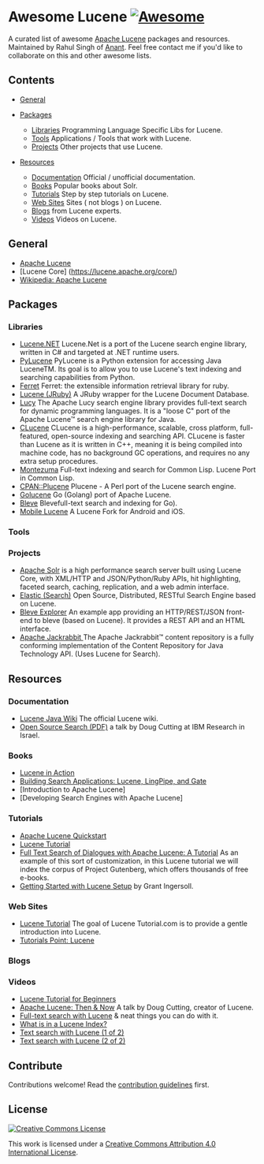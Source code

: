 # Awesome Lucene [![Awesome](https://cdn.rawgit.com/sindresorhus/awesome/d7305f38d29fed78fa85652e3a63e154dd8e8829/media/badge.svg)](https://github.com/sindresorhus/awesome)

A curated list of awesome [Apache Lucene](http://lucene.apache.org/) packages and resources. Maintained by Rahul Singh of [Anant](http://anant.us). Feel free contact me if you'd like to collaborate on this and other awesome lists. 


## Contents

- [General](#general)

- [Packages](#packages)
  - [Libraries](#libraries)  Programming Language Specific Libs for Lucene.
  - [Tools](#tools) Applications / Tools that work with Lucene.
  - [Projects](#projects) Other projects that use Lucene.
  
- [Resources](#resources)
  - [Documentation](#documentation) Official / unofficial documentation. 
  - [Books](#books) Popular books about Solr.
  - [Tutorials](#tutorials) Step by step tutorials on Lucene.
  - [Web Sites](#web-sites) Sites ( not blogs ) on Lucene.
  - [Blogs](#blogs) from Lucene experts.
  - [Videos](#videos) Videos on Lucene.


## General

  - [Apache Lucene](http://lucene.apache.org/)
  - [Lucene Core] (https://lucene.apache.org/core/)
  - [Wikipedia: Apache Lucene](https://en.wikipedia.org/wiki/Apache_Lucene)

## Packages


### Libraries

  - [Lucene.NET](http://lucenenet.apache.org/) Lucene.Net is a port of the Lucene search engine library, written in C# and targeted at .NET runtime users.
  - [PyLucene](http://lucene.apache.org/pylucene/) PyLucene is a Python extension for accessing Java LuceneTM. Its goal is to allow you to use Lucene's text indexing and searching capabilities from Python.
  - [Ferret](https://github.com/dbalmain/ferret) Ferret: the extensible information retrieval library for ruby.
  - [Lucene (JRuby)](https://github.com/andreasronge/lucene) A JRuby wrapper for the Lucene Document Database.
  - [Lucy](http://lucy.apache.org/) The Apache Lucy search engine library provides full-text search for dynamic programming languages. It is a "loose C" port of the Apache Lucene™ search engine library for Java.
  - [CLucene](http://clucene.sourceforge.net/) CLucene is a high-performance, scalable, cross platform, full-featured, open-source indexing and searching API. CLucene is faster than Lucene as it is written in C++, meaning it is being compiled into machine code, has no background GC operations, and requires no any extra setup procedures.
  - [Montezuma](https://github.com/sharplispers/montezuma) Full-text indexing and search for Common Lisp. Lucene Port in Common Lisp.
  - [CPAN::Plucene](http://search.cpan.org/search?query=plucene&mode=all) Plucene - A Perl port of the Lucene search engine. 
  - [Golucene](https://github.com/balzaczyy/golucene) Go (Golang) port of Apache Lucene.
  - [Bleve](http://www.blevesearch.com/) Blevefull-text search and indexing for Go).
  - [Mobile Lucene](https://github.com/lukhnos/mobilelucene) A Lucene Fork for Android and iOS. 

### Tools
  
### Projects
  - [Apache Solr](http://lucene.apache.org/solr/) is a high performance search server built using Lucene Core, with XML/HTTP and JSON/Python/Ruby APIs, hit highlighting, faceted search, caching, replication, and a web admin interface.
  - [Elastic (Search)](https://www.elastic.co/) Open Source, Distributed, RESTful Search Engine based on Lucene.
  - [Bleve Explorer](https://github.com/blevesearch/bleve-explorer) An example app providing an HTTP/REST/JSON front-end to bleve (based on Lucene). It provides a REST API and an HTML interface. 
  - [Apache Jackrabbit ](http://jackrabbit.apache.org/jcr/index.html) The Apache Jackrabbit™ content repository is a fully conforming implementation of the Content Repository for Java Technology API. (Uses Lucene for Search).


## Resources

### Documentation
  - [Lucene Java Wiki](https://wiki.apache.org/lucene-java/) The official Lucene wiki.
  - [Open Source Search (PDF)](https://www.research.ibm.com/haifa/Workshops/ir2005/papers/DougCutting-Haifa05.pdf)  a talk by Doug Cutting at IBM Research in Israel. 

### Books

  - [Lucene in Action](https://www.amazon.com/Lucene-Action-Second-Covers-Apache/dp/1933988177/)
  - [Building Search Applications: Lucene, LingPipe, and Gate](https://www.amazon.com/Building-Search-Applications-Lucene-Lingpipe/dp/0615204252/)
  - [Introduction to Apache Lucene]
  - [Developing Search Engines with Apache Lucene]

### Tutorials

  - [Apache Lucene Quickstart](https://lucene.apache.org/core/quickstart.html)
  - [Lucene Tutorial](http://www.darksleep.com/lucene/)
  - [Full Text Search of Dialogues with Apache Lucene: A Tutorial](https://www.toptal.com/database/full-text-search-of-dialogues-with-apache-lucene) As an example of this sort of customization, in this Lucene tutorial we will index the corpus of Project Gutenberg, which offers thousands of free e-books.
  - [Getting Started with Lucene Setup](https://lucidworks.com/2009/09/02/getting-started-with-lucene-setup/) by Grant Ingersoll.

### Web Sites

  - [Lucene Tutorial](http://www.lucenetutorial.com/) The goal of Lucene Tutorial.com is to provide a gentle introduction into Lucene.
  - [Tutorials Point: Lucene](http://www.tutorialspoint.com/lucene/)

### Blogs

### Videos

  - [Lucene Tutorial for Beginners](https://www.youtube.com/watch?v=4XV4Bwin1RE)
  - [Apache Lucene: Then & Now](https://www.youtube.com/watch?v=5444z-L2V2A) A talk by Doug Cutting, creator of Lucene.
  - [Full-text search with Lucene](https://www.youtube.com/watch?v=Nf9p-d01p78) & neat things you can do with it.
  - [What is in a Lucene Index?](https://www.youtube.com/watch?v=T5RmMNDR5XI) 
  - [Text search with Lucene (1 of 2)](https://www.youtube.com/watch?v=x37B_lCi_gc)
  - [Text search with Lucene (2 of 2)](https://www.youtube.com/watch?v=fCK9U3L7c8U)

## Contribute

Contributions welcome! Read the [contribution guidelines](contributing.md) first.


## License

[![Creative Commons License](http://i.creativecommons.org/l/by/4.0/88x31.png)](http://creativecommons.org/licenses/by/4.0/)

This work is licensed under a [Creative Commons Attribution 4.0 International License](http://creativecommons.org/licenses/by/4.0/).

